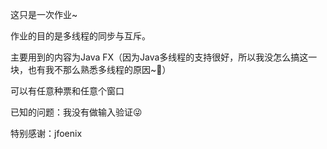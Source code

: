 这只是一次作业~

作业的目的是多线程的同步与互斥。

主要用到的内容为Java FX（因为Java多线程的支持很好，所以我没怎么搞这一块，也有我不那么熟悉多线程的原因~🤣）

可以有任意种票和任意个窗口

已知的问题：我没有做输入验证😜

特别感谢：jfoenix

